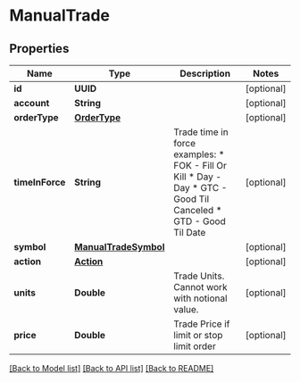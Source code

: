 # ManualTrade

## Properties
Name | Type | Description | Notes
------------ | ------------- | ------------- | -------------
**id** | **UUID** |  | [optional] 
**account** | **String** |  | [optional] 
**orderType** | [**OrderType**](OrderType.md) |  | [optional] 
**timeInForce** | **String** | Trade time in force examples:   * FOK - Fill Or Kill   * Day - Day   * GTC - Good Til Canceled   * GTD - Good Til Date  | [optional] 
**symbol** | [**ManualTradeSymbol**](ManualTradeSymbol.md) |  | [optional] 
**action** | [**Action**](Action.md) |  | [optional] 
**units** | **Double** | Trade Units. Cannot work with notional value. | [optional] 
**price** | **Double** | Trade Price if limit or stop limit order | [optional] 

[[Back to Model list]](../README.md#models) [[Back to API list]](../README.md#api-endpoints) [[Back to README]](../README.md)


